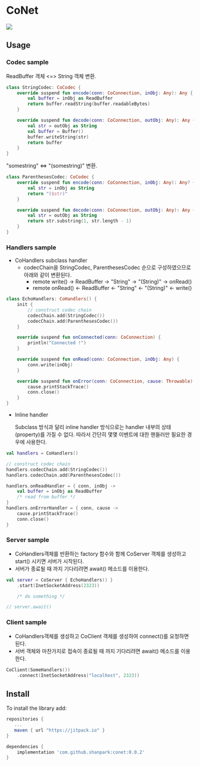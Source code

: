 # CoNet

[![](https://jitpack.io/v/shanpark/CoNet.svg)](https://jitpack.io/#shanpark/CoNet)

## Usage

### Codec sample

ReadBuffer 객체 <=> String 객체 변환. 

```kotlin
class StringCodec: CoCodec {
    override suspend fun encode(conn: CoConnection, inObj: Any): Any {
        val buffer = inObj as ReadBuffer
        return buffer.readString(buffer.readableBytes)
    }

    override suspend fun decode(conn: CoConnection, outObj: Any): Any {
        val str = outObj as String
        val buffer = Buffer()
        buffer.writeString(str)
        return buffer
    }
}
```

"somestring" <=> "(somestring)" 변환.

```kotlin
class ParenthesesCodec: CoCodec {
    override suspend fun encode(conn: CoConnection, inObj: Any): Any? {
        val str = inObj as String
        return "($str)"
    }

    override suspend fun decode(conn: CoConnection, outObj: Any): Any {
        val str = outObj as String
        return str.substring(1, str.length - 1)
    }
}
```

### Handlers sample

* CoHandlers subclass handler
  * codecChain을 StringCodec, ParenthesesCodec 순으로 구성하였으므로 아래와 같이 변환된다. 
    * remote write() -> ReadBuffer -> "String" -> "(String)" -> onRead()
    * remote onRead() <- ReadBuffer <- "String" <- "(String)" <- write()
    
```kotlin
class EchoHandlers: CoHandlers() {
    init {
        // construct codec chain 
        codecChain.add(StringCodec())
        codecChain.add(ParenthesesCodec())
    }

    override suspend fun onConnected(conn: CoConnection) {
        println("Connected !")
    }

    override suspend fun onRead(conn: CoConnection, inObj: Any) {
        conn.write(inObj)
    }

    override suspend fun onError(conn: CoConnection, cause: Throwable) {
        cause.printStackTrace()
        conn.close()
    }
}
```

* Inline handler

  Subclass 방식과 달리 inline handler 방식으로는 handler 내부의 상태(property)를 가질 수 없다.
  따라서 간단히 몇몇 이벤트에 대한 핸들러만 필요한 경우에 사용한다.

```kotlin
val handlers = CoHandlers()

// construct codec chain 
handlers.codecChain.add(StringCodec())
handlers.codecChain.add(ParenthesesCodec())

handlers.onReadHandler = { conn, inObj ->
    val buffer = inObj as ReadBuffer
    /* read from buffer */
}
handlers.onErrorHandler = { conn, cause ->
    cause.printStackTrace()
    conn.close()
}
```

### Server sample
* CoHandlers객체를 반환하는 factory 함수와 함께 CoServer 객체를 생성하고 start() 시키면 서버가 시작된다.
* 서버가 종료될 때 까지 기다리려면 await() 메소드를 이용한다.
```kotlin
val server = CoServer { EchoHandlers() }
    .start(InetSocketAddress(2323))

    /* do something */

// server.await()
```

### Client sample

* CoHandlers객체를 생성하고 CoClient 객체를 생성하여 connect()를 요청하면 된다.
* 서버 객체와 마찬가지로 접속이 종료될 때 까지 기다리려면 await() 메소드를 이용한다.

```kotlin
CoClient(SomeHandlers())
    .connect(InetSocketAddress("localhost", 2323))
```

## Install

To install the library add:

```gradle
repositories { 
   ...
   maven { url "https://jitpack.io" }
}

dependencies {
    implementation 'com.github.shanpark:conet:0.0.2'
}
```